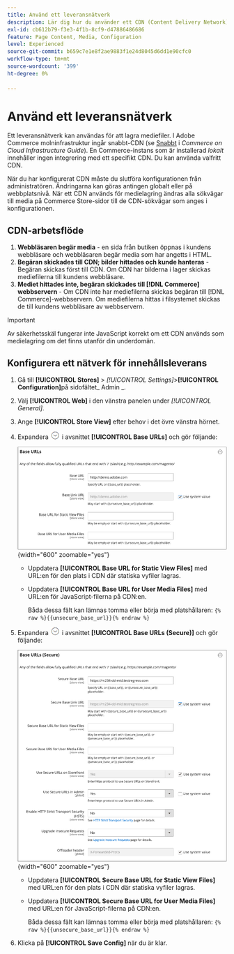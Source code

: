 ```yaml
---
title: Använd ett leveransnätverk
description: Lär dig hur du använder ett CDN (Content Delivery Network) för att lagra mediefiler.
exl-id: cb612b79-f3e3-4f1b-8cf9-d47886486686
feature: Page Content, Media, Configuration
level: Experienced
source-git-commit: b659c7e1e8f2ae9883f1e24d8045d6dd1e90cfc0
workflow-type: tm+mt
source-wordcount: '399'
ht-degree: 0%

---
```


# Använd ett leveransnätverk

Ett leveransnätverk kan användas för att lagra mediefiler. I Adobe Commerce molninfrastruktur ingår snabbt-CDN (se [Snabbt](https://experienceleague.adobe.com/docs/commerce-cloud-service/user-guide/cdn/fastly.html?lang=sv-SE) i _Commerce on Cloud Infrastructure Guide_). En Commerce-instans som är installerad _lokalt_ innehåller ingen integrering med ett specifikt CDN. Du kan använda valfritt CDN.

När du har konfigurerat CDN måste du slutföra konfigurationen från administratören. Ändringarna kan göras antingen globalt eller på webbplatsnivå. När ett CDN används för medielagring ändras alla sökvägar till media på Commerce Store-sidor till de CDN-sökvägar som anges i konfigurationen.

## CDN-arbetsflöde

1. **Webbläsaren begär media** - en sida från butiken öppnas i kundens webbläsare och webbläsaren begär media som har angetts i HTML.
1. **Begäran skickades till CDN; bilder hittades och kunde hanteras** - Begäran skickas först till CDN. Om CDN har bilderna i lager skickas mediefilerna till kundens webbläsare.
1. **Mediet hittades inte, begäran skickades till [!DNL Commerce] webbservern** - Om CDN inte har mediefilerna skickas begäran till [!DNL Commerce]-webbservern. Om mediefilerna hittas i filsystemet skickas de till kundens webbläsare av webbservern.

>[!IMPORTANT]
>
>Av säkerhetsskäl fungerar inte JavaScript korrekt om ett CDN används som medielagring om det finns utanför din underdomän.

## Konfigurera ett nätverk för innehållsleverans

1. Gå till **[!UICONTROL Stores]** > _[!UICONTROL Settings]_>**[!UICONTROL Configuration]**&#x200B;på sidofältet_ Admin _.

1. Välj **[!UICONTROL Web]** i den vänstra panelen under _[!UICONTROL General]_.

1. Ange **[!UICONTROL Store View]** efter behov i det övre vänstra hörnet.

1. Expandera ![Expansionsväljaren](../assets/icon-display-expand.png) i avsnittet **[!UICONTROL Base URLs]** och gör följande:

   ![Allmän konfiguration - webbbas-URL:er](./assets/web-base-urls.png){width="600" zoomable="yes"}

   - Uppdatera **[!UICONTROL Base URL for Static View Files]** med URL:en för den plats i CDN där statiska vyfiler lagras.

   - Uppdatera **[!UICONTROL Base URL for User Media Files]** med URL:en för JavaScript-filerna på CDN:en.

     Båda dessa fält kan lämnas tomma eller börja med platshållaren: `{% raw %}{{unsecure_base_url}}{% endraw %}`

1. Expandera ![Expansionsväljaren](../assets/icon-display-expand.png) i avsnittet **[!UICONTROL Base URLs (Secure)]** och gör följande:

   ![Allmän konfiguration - webbbas-URL:er (säkra)](./assets/web-base-urls-secure.png){width="600" zoomable="yes"}

   - Uppdatera **[!UICONTROL Secure Base URL for Static View Files]** med URL:en för den plats i CDN där statiska vyfiler lagras.

   - Uppdatera **[!UICONTROL Secure Base URL for User Media Files]** med URL:en för JavaScript-filerna på CDN:en.

     Båda dessa fält kan lämnas tomma eller börja med platshållaren: `{% raw %}{{unsecure_base_url}}{% endraw %}`

1. Klicka på **[!UICONTROL Save Config]** när du är klar.

